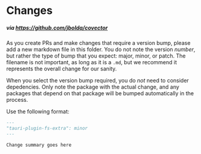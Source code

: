 # Changes
##### via https://github.com/jbolda/covector

As you create PRs and make changes that require a version bump, please add a new markdown file in this folder. You do not note the version *number*, but rather the type of bump that you expect: major, minor, or patch. The filename is not important, as long as it is a `.md`, but we recommend it represents the overall change for our sanity.

When you select the version bump required, you do *not* need to consider depedencies. Only note the package with the actual change, and any packages that depend on that package will be bumped automatically in the process.

Use the following format:
```md
---
"tauri-plugin-fs-extra": minor
---

Change summary goes here

```
